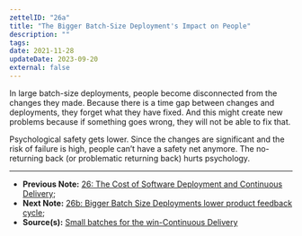 ```yaml
---
zettelID: "26a"
title: "The Bigger Batch-Size Deployment's Impact on People"
description: ""
tags:
date: 2021-11-28
updateDate: 2023-09-20
external: false
---
```


In large batch-size deployments, people become disconnected from the changes they made. Because there is a time gap between changes and deployments, they forget what they have fixed. And this might create new problems because if something goes wrong, they will not be able to fix that.

Psychological safety gets lower. Since the changes are significant and the risk of failure is high, people can’t have a safety net anymore. The no-returning back (or problematic returning back) hurts psychology.

---

- **Previous Note:** [26: The Cost of Software Deployment and Continuous Delivery](/notes/26/);
- **Next Note:** [26b: Bigger Batch Size Deployments lower product feedback cycle](/notes/26b);
- **Source(s):** [Small batches for the win-Continuous Delivery](https://www.eferro.net/2021/01/small-batches-for-win-continuous.html)
